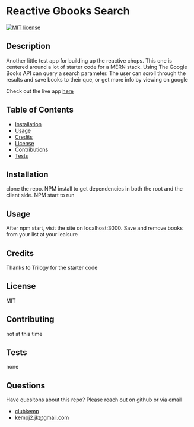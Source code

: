 # Reactive Gbooks Search
  [![MIT license](https://img.shields.io/badge/License-MIT-blue.svg)](https://lbesson.mit-license.org/)
  ## Description 
  Another little test app for building up the reactive chops. This one is centered around a lot of starter code for a MERN stack. Using The Google Books API can query a search parameter. The user can scroll through the results and save books to their que, or get more info by viewing on google

  Check out the live app [here](https://react-google-booker.herokuapp.com/)
  ## Table of Contents
  * [Installation](#installation)
  * [Usage](#usage)
  * [Credits](#credits)
  * [License](#license)
  * [Contributions](#contributing)
  * [Tests](#tests)
  
  ## Installation 
  clone the repo. NPM install to get dependencies in both the root and the client side. NPM start to run
  
  ## Usage
  After npm start, visit the site on localhost:3000. Save and remove books from your list at your leaisure
  
  ## Credits
  Thanks to Trilogy for the starter code
  
  ## License
  MIT
  
  ## Contributing
  not at this time
  
  ## Tests
  none
  
  ## Questions
  Have quesitons about this repo? Please reach out on github or via email
  * [clubkemp](https://github.com/clubkemp)
  * kempj2.jk@gmail.com